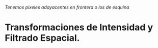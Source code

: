 _Tenemos pixeles adayacentes en frontera o los de esquina_

# Transformaciones de Intensidad y Filtrado Espacial.

